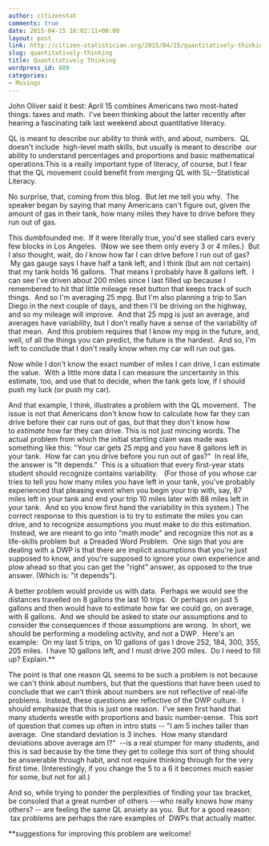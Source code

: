 ```yaml
---
author: citizenstat
comments: true
date: 2015-04-15 16:02:11+00:00
layout: post
link: http://citizen-statistician.org/2015/04/15/quantitatively-thinking/
slug: quantitatively-thinking
title: Quantitatively Thinking
wordpress_id: 889
categories:
- Musings
---
```


John Oliver said it best: April 15 combines Americans two most-hated things: taxes and math.  I've been thinking about the latter recently after hearing a fascinating talk last weekend about quantitative literacy.

QL is meant to describe our ability to think with, and about, numbers.  QL doesn't include  high-level math skills, but usually is meant to describe  our ability to understand percentages and proportions and basic mathematical operations.This is a really important type of literacy, of course, but I fear that the QL movement could benefit from merging QL with SL--Statistical Literacy.

No surprise, that, coming from this blog.  But let me tell you why.  The speaker began by saying that many Americans can't figure out, given the amount of gas in their tank, how many miles they have to drive before they run out of gas.

This dumbfounded me.  If it were literally true, you'd see stalled cars every few blocks in Los Angeles.  (Now we see them only every 3 or 4 miles.)  But I also thought, wait, do _I_ know how far I can drive before I run out of gas?  My gas gauge says I have half a tank left, and I think (but am not certain) that my tank holds 16 gallons.  That means I probably have 8 gallons left.  I can see I've driven about 200 miles since I last filled up because I remembered to hit that little mileage reset button that keeps track of such things.  And so I'm averaging 25 mpg. But I'm also planning a trip to San Diego in the next couple of days, and then I'll be driving on the highway, and so my mileage will improve.  And that 25 mpg is just an average, and averages have variability, but I don't really have a sense of the variability of that mean.  And this problem requires that I know my mpg in the future, and, well, of all the things you can predict, the future is the hardest.  And so, I'm left to conclude that I don't really know when my car will run out gas.

Now while I don't know the exact number of miles I can drive, I can estimate the value.  With a little more data I can measure the uncertainty in this estimate, too, and use that to decide, when the tank gets low, if I should push my luck (or push my car).

And that example, I think, illustrates a problem with the QL movement.  The issue is not that Americans don't know how to calculate how far they can drive before their car runs out of gas, but that they don't know how to _estimate_ how far they can drive. This is not just mincing words. The actual problem from which the initial startling claim was made was something like this: "Your car gets 25 mpg and you have 8 gallons left in your tank.  How far can you drive before you run out of gas?"  In real life, the answer is "It depends."  This is a situation that every first-year stats student should recognize contains variability.   (For those of you whose car tries to tell you how many miles you have left in your tank, you've probably experienced that pleasing event when you begin your trip with, say, 87 miles left in your tank and end your trip 10 miles later with 88 miles left in your tank.  And so you know first hand the variability in this system.) The correct response to this question is to try to estimate the miles you can drive, and to recognize assumptions you must make to do this estimation.  Instead, we are meant to go into "math mode" and recognize this not as a life-skills problem but  a Dreaded Word Problem.  One sign that you are dealing with a DWP is that there are implicit assumptions that you're just supposed to know, and you're supposed to ignore your own experience and plow ahead so that you can get the "right" answer, as opposed to the true answer. (Which is: "it depends").

A better problem would provide us with data.  Perhaps we would see the distances travelled on 8 gallons the last 10 trips.  Or perhaps on just 5 gallons and then would have to estimate how far we could go, on average, with 8 gallons.  And we should be asked to state our assumptions and to consider the consequences if those assumptions are wrong.  In short, we should be performing a modeling activity, and not a DWP.  Here's an example:  On my last 5 trips, on 10 gallons of gas I drove 252, 184, 300, 355, 205 miles.  I have 10 gallons left, and I must drive 200 miles.  Do I need to fill up? Explain.**

The point is that one reason QL seems to be such a problem is not because we can't think about numbers, but that the questions that have been used to conclude that we can't think about numbers are not reflective of real-life problems.  Instead, these questions are reflective of the DWP culture.  I should emphasize that this is just one reason.  I've seen first hand that many students wrestle with proportions and basic number-sense.  This sort of question that comes up often in intro stats -- "I am 5 inches taller than average.  One standard deviation is 3 inches.  How many standard deviations above average am I?"  --is a real stumper for many students, and this is sad because by the time they get to college this sort of thing should be answerable through habit, and not require thinking through for the very first time. (Interestingly, if you change the 5 to a 6 it becomes much easier for some, but not for all.)

And so, while trying to ponder the perplexities of finding your tax bracket, be consoled that a great number of others ---who really knows how many others? -- are feeling the same QL anxiety as you.  But for a good reason:  tax problems are perhaps the rare examples of  DWPs that actually matter.

**suggestions for improving this problem are welcome!
